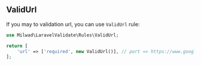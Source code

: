 ## ValidUrl

If you may to validation url, you can use `ValidUrl` rule:

```php
use Milwad\LaravelValidate\Rules\ValidUrl;

return [
    'url' => ['required', new ValidUrl()], // port => https://www.google.com
];
```
